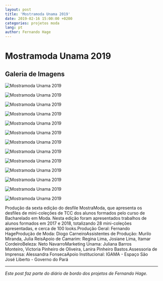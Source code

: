 ```yaml
---
layout: post
title: 'Mostramoda Unama 2019'
date: 2019-02-16 15:00:00 +0200
categories: projetos moda
lang: pt
author: Fernando Hage
---
```


# Mostramoda Unama 2019

## Galeria de Imagens

![Mostramoda Unama 2019](/assets/images/mostramoda-unama-2019-01.jpg)

![Mostramoda Unama 2019](/assets/images/mostramoda-unama-2019-02.jpg)

![Mostramoda Unama 2019](/assets/images/mostramoda-unama-2019-03.png)

![Mostramoda Unama 2019](/assets/images/mostramoda-unama-2019-04.jpg)

![Mostramoda Unama 2019](/assets/images/mostramoda-unama-2019-05.jpg)

![Mostramoda Unama 2019](/assets/images/mostramoda-unama-2019-06.jpg)

![Mostramoda Unama 2019](/assets/images/mostramoda-unama-2019-07.jpg)

![Mostramoda Unama 2019](/assets/images/mostramoda-unama-2019-08.jpg)

![Mostramoda Unama 2019](/assets/images/mostramoda-unama-2019-09.jpg)

![Mostramoda Unama 2019](/assets/images/mostramoda-unama-2019-10.jpg)

![Mostramoda Unama 2019](/assets/images/mostramoda-unama-2019-11.jpg)

![Mostramoda Unama 2019](/assets/images/mostramoda-unama-2019-12.jpg)

![Mostramoda Unama 2019](/assets/images/mostramoda-unama-2019-13.jpg)

Produção da sexta edição do desfile MostraModa, que apresenta os desfiles de mini-coleções de TCC dos alunos formados pelo curso de Bacharelado em Moda. Nesta edição foram apresentados trabalhos de alunos formados em 2017 e 2018, totalizando 28 mini-coleções apresentadas, e cerca de 100 looks.Produção Geral: Fernando HageProdução de Moda: Diogo CarneiroAssistentes de Produção: Murilo Miranda, Julia ReisApoio de Camarim: Regina Lima, Josiane Lima, Itamar CordeiroBeleza: Neto NavarroMarketing Unama: Juliana Barros Monteiro, Victoria Pinheiro de Oliveira, Lanira Pinheiro Bastos.Assessoria de Imprensa: Alessandra FonsecaApoio Institucional: IGAMA - Espaço São José Liberto - Governo do Pará

---

*Este post faz parte do diário de bordo dos projetos de Fernando Hage.*